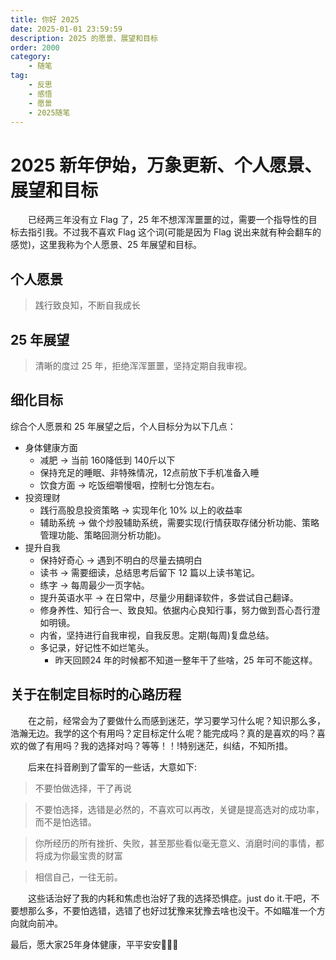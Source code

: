 ```yaml
---
title: 你好 2025
date: 2025-01-01 23:59:59
description: 2025 的愿景、展望和目标
order: 2000
category:
    - 随笔
tag: 
    - 反思
    - 感悟
    - 愿景
    - 2025随笔
---
```

# 2025 新年伊始，万象更新、个人愿景、展望和目标
&emsp;&emsp;已经两三年没有立 Flag 了，25 年不想浑浑噩噩的过，需要一个指导性的目标去指引我。不过我不喜欢 Flag 这个词(可能是因为 Flag 说出来就有种会翻车的感觉)，这里我称为个人愿景、25 年展望和目标。

## 个人愿景
>  践行致良知，不断自我成长
## 25 年展望
> 清晰的度过 25 年，拒绝浑浑噩噩，坚持定期自我审视。

## 细化目标
综合个人愿景和 25 年展望之后，个人目标分为以下几点：
* 身体健康方面
  * 减肥 -> 当前 160降低到 140斤以下
  * 保持充足的睡眠、非特殊情况，12点前放下手机准备入睡
  * 饮食方面 -> 吃饭细嚼慢咽，控制七分饱左右。
* 投资理财
  * 践行高股息投资策略 -> 实现年化 10% 以上的收益率
  * 辅助系统 -> 做个炒股辅助系统，需要实现(行情获取存储分析功能、策略管理功能、策略回测分析功能)。
* 提升自我
  * 保持好奇心 -> 遇到不明白的尽量去搞明白
  * 读书 -> 需要细读，总结思考后留下 12 篇以上读书笔记。
  * 练字 -> 每周最少一页字帖。
  * 提升英语水平 -> 在日常中，尽量少用翻译软件，多尝试自己翻译。
  * 修身养性、知行合一、致良知。依据内心良知行事，努力做到吾心吾行澄如明镜。
  * 内省，坚持进行自我审视，自我反思。定期(每周)复盘总结。
  * 多记录，好记性不如烂笔头。
    * 昨天回顾24 年的时候都不知道一整年干了些啥，25 年可不能这样。



## 关于在制定目标时的心路历程
&emsp;&emsp;在之前，经常会为了要做什么而感到迷茫，学习要学习什么呢？知识那么多，浩瀚无边。我学的这个有用吗？定目标定什么呢？能完成吗？真的是喜欢的吗？喜欢的做了有用吗？我的选择对吗？等等！！!特别迷茫，纠结，不知所措。

&emsp;&emsp;后来在抖音刷到了雷军的一些话，大意如下:
> 不要怕做选择，干了再说

> 不要怕选择，选错是必然的，不喜欢可以再改，关键是提高选对的成功率，而不是怕选错。

> 你所经历的所有挫折、失败，甚至那些看似毫无意义、消磨时间的事情，都将成为你最宝贵的财富

> 相信自己，一往无前。

&emsp;&emsp;这些话治好了我的内耗和焦虑也治好了我的选择恐惧症。just do it.干吧，不要想那么多，不要怕选错，选错了也好过犹豫来犹豫去啥也没干。不如瞄准一个方向就向前冲。


最后，愿大家25年身体健康，平平安安🙏🙏🙏